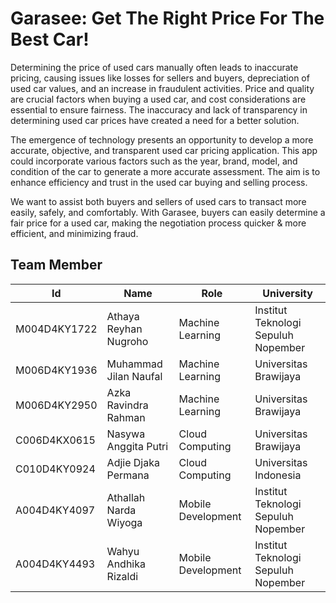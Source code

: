 # Garasee: Get The Right Price For The Best Car!
Determining the price of used cars manually often leads to inaccurate pricing, causing issues like losses for sellers and buyers, depreciation of used car values, and an increase in fraudulent activities. Price and quality are crucial factors when buying a used car, and cost considerations are essential to ensure fairness. The inaccuracy and lack of transparency in determining used car prices have created a need for a better solution.

The emergence of technology presents an opportunity to develop a more accurate, objective, and transparent used car pricing application. This app could incorporate various factors such as the year, brand, model, and condition of the car to generate a more accurate assessment. The aim is to enhance efficiency and trust in the used car buying and selling process.

We want to assist both buyers and sellers of used cars to transact more easily, safely, and comfortably. With Garasee, buyers can easily determine a fair price for a used car, making the negotiation process quicker & more efficient, and minimizing fraud.

## Team Member

|      Id                |       Name    | Role   |  University  |
|--------------------------|-------------|---|---|
| M004D4KY1722 | Athaya Reyhan Nugroho | Machine Learning  | Institut Teknologi Sepuluh Nopember   |
| M006D4KY1936     |  Muhammad Jilan Naufal | Machine Learning  |  Universitas Brawijaya |
| M006D4KY2950 |  Azka Ravindra Rahman | Machine Learning  |  Universitas Brawijaya |
| C006D4KX0615 |  Nasywa Anggita Putri  | Cloud Computing  | Universitas Brawijaya  |
| C010D4KY0924      | Adjie Djaka Permana | Cloud Computing  |  Universitas Indonesia |
| A004D4KY4097    | Athallah Narda Wiyoga | Mobile Development  |  Institut Teknologi Sepuluh Nopember  |
| A004D4KY4493    | Wahyu Andhika Rizaldi |  Mobile Development | Institut Teknologi Sepuluh Nopember   |
